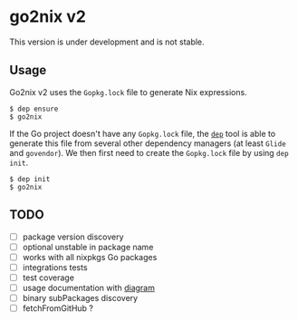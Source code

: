 # go2nix v2

This version is under development and is not stable.

## Usage

Go2nix v2 uses the `Gopkg.lock` file to generate Nix expressions.

```
$ dep ensure
$ go2nix
```

If the Go project doesn't have any `Gopkg.lock` file, the
[`dep`](https://github.com/golang/dep) tool is able to generate this
file from several other dependency managers (at least `Glide` and
`govendor`). We then first need to create the `Gopkg.lock` file by
using `dep init`.

```
$ dep init
$ go2nix
```

## TODO

* [ ] package version discovery
* [ ] optional unstable in package name
* [ ] works with all nixpkgs Go packages
* [ ] integrations tests
* [ ] test coverage
* [ ] usage documentation with [diagram](https://github.com/golang/dep/#usage)
* [ ] binary subPackages discovery
* [ ] fetchFromGitHub ?
